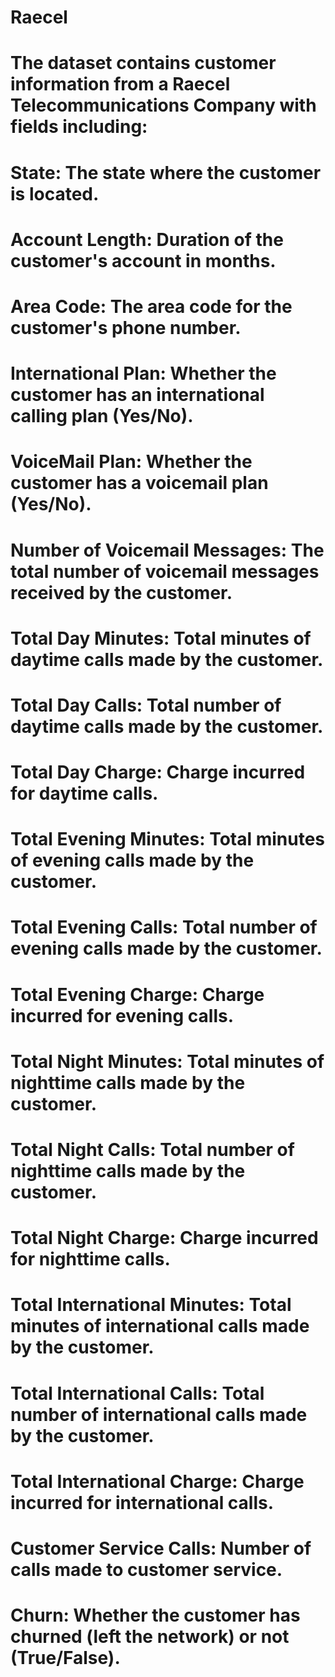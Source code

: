 # Raecel
# The dataset contains customer information from a Raecel Telecommunications Company with fields including:
# State: The state where the customer is located.
# Account Length: Duration of the customer's account in months.
# Area Code: The area code for the customer's phone number.
# International Plan: Whether the customer has an international calling plan (Yes/No).
# VoiceMail Plan: Whether the customer has a voicemail plan (Yes/No).
# Number of Voicemail Messages: The total number of voicemail messages received by the customer.
# Total Day Minutes: Total minutes of daytime calls made by the customer.
# Total Day Calls: Total number of daytime calls made by the customer.
# Total Day Charge: Charge incurred for daytime calls.
# Total Evening Minutes: Total minutes of evening calls made by the customer.
# Total Evening Calls: Total number of evening calls made by the customer.
# Total Evening Charge: Charge incurred for evening calls.
# Total Night Minutes: Total minutes of nighttime calls made by the customer.
# Total Night Calls: Total number of nighttime calls made by the customer.
# Total Night Charge: Charge incurred for nighttime calls.
# Total International Minutes: Total minutes of international calls made by the customer.
# Total International Calls: Total number of international calls made by the customer.
# Total International Charge: Charge incurred for international calls.
# Customer Service Calls: Number of calls made to customer service.
# Churn: Whether the customer has churned (left the network) or not (True/False).
